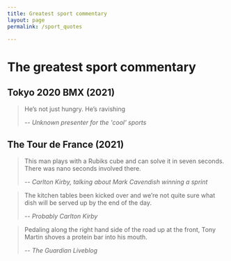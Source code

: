 ```yaml
---
title: Greatest sport commentary
layout: page
permalink: /sport_quotes

---
```


# The greatest sport commentary
## Tokyo 2020 BMX (2021)
> He’s not just hungry. He’s ravishing
>
>
> -- <cite>Unknown presenter for the 'cool' sports</cite>

## The Tour de France (2021)

> This man plays with a Rubiks cube and can solve it in seven seconds. There was
> nano seconds involved there.
> 
> -- <cite>Carlton Kirby, talking about Mark Cavendish winning a sprint</cite>

> The kitchen tables been kicked over and we’re not quite sure what dish will be served up by the end of the day.
> 
> -- <cite>Probably Carlton Kirby</cite>

> Pedaling along the right hand side of the road up at the front, Tony Martin shoves a protein bar into his mouth.
> 
> -- <cite>The Guardian Liveblog</cite>




